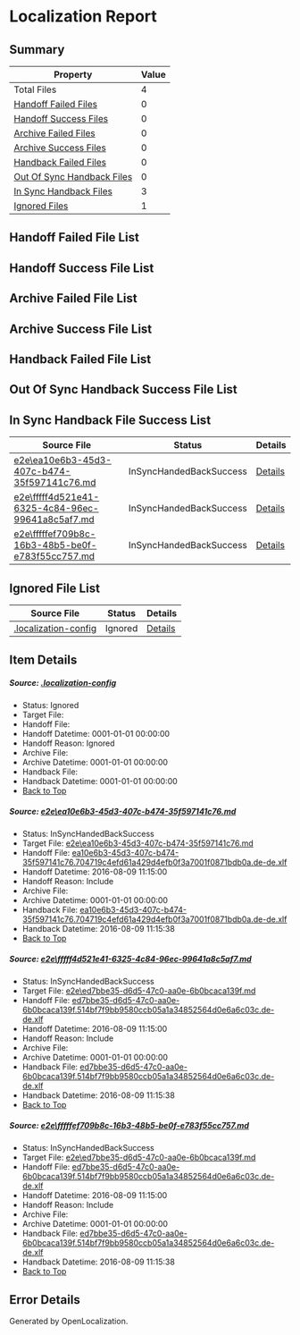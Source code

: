 # <a name='report-top'></a> Localization Report

## Summary
 Property | Value 
 -------- | ----- 
 Total Files | 4
[ Handoff Failed Files ](#handoff-failed-list)| 0
[ Handoff Success Files ](#handoff-success-list)| 0
[ Archive Failed Files ](#archive-failed-list)| 0
[ Archive Success Files ](#archive-success-list)| 0
[ Handback Failed Files ](#handback-failed-list)| 0
[ Out Of Sync Handback Files ](#outofsync-handback-success-list)| 0
[ In Sync Handback Files ](#insync-handback-success-list)| 3
[ Ignored Files ](#ignored-list)| 1

## <a name='handoff-failed-list'></a> Handoff Failed File List

## <a name='handoff-success-list'></a> Handoff Success File List

## <a name='archive-failed-list'></a> Archive Failed File List

## <a name='archive-success-list'></a> Archive Success File List

## <a name='handback-failed-list'></a> Handback Failed File List

## <a name='outofsync-handback-success-list'></a> Out Of Sync Handback Success File List

## <a name='insync-handback-success-list'></a> In Sync Handback File Success List
 Source File | Status | Details 
 ----------- | ------ | ------- 
 [e2e\ea10e6b3-45d3-407c-b474-35f597141c76.md](https://github.com/OpenLocalizationTestOrg/oltest/blob/90b18a082b936c76914322e3ddbb9bbeeab81b1e/e2e/ea10e6b3-45d3-407c-b474-35f597141c76.md) | InSyncHandedBackSuccess | [Details](#56b4b10239e9fdbf7439265434e1bdeb124a4e731)
 [e2e\fffff4d521e41-6325-4c84-96ec-99641a8c5af7.md](https://github.com/OpenLocalizationTestOrg/oltest/blob/26e9e25d9ff3f4fda97aa2f4070bf21a3317325b/e2e/fffff4d521e41-6325-4c84-96ec-99641a8c5af7.md) | InSyncHandedBackSuccess | [Details](#9cb7a50f376c5f609ae6081026c46e3a9115f2322)
 [e2e\fffffef709b8c-16b3-48b5-be0f-e783f55cc757.md](https://github.com/OpenLocalizationTestOrg/oltest/blob/26e9e25d9ff3f4fda97aa2f4070bf21a3317325b/e2e/fffffef709b8c-16b3-48b5-be0f-e783f55cc757.md) | InSyncHandedBackSuccess | [Details](#9cb7a50f376c5f609ae6081026c46e3a9115f2323)

## <a name='ignored-list'></a> Ignored File List
 Source File | Status | Details 
 ----------- | ------ | ------- 
 [.localization-config](https://github.com/OpenLocalizationTestOrg/oltest/blob/26e9e25d9ff3f4fda97aa2f4070bf21a3317325b/.localization-config) | Ignored | [Details](#3d4f252ac210baf56311d7e97dcc2db10974dbd20)

## Item Details
##### <a name='3d4f252ac210baf56311d7e97dcc2db10974dbd20'></a> Source: [.localization-config](https://github.com/OpenLocalizationTestOrg/oltest/blob/26e9e25d9ff3f4fda97aa2f4070bf21a3317325b/.localization-config)
* Status: Ignored
* Target File: 
* Handoff File: 
* Handoff Datetime: 0001-01-01 00:00:00
* Handoff Reason: Ignored
* Archive File: 
* Archive Datetime: 0001-01-01 00:00:00
* Handback File: 
* Handback Datetime: 0001-01-01 00:00:00
* [Back to Top](#report-top)

##### <a name='56b4b10239e9fdbf7439265434e1bdeb124a4e731'></a> Source: [e2e\ea10e6b3-45d3-407c-b474-35f597141c76.md](https://github.com/OpenLocalizationTestOrg/oltest/blob/90b18a082b936c76914322e3ddbb9bbeeab81b1e/e2e/ea10e6b3-45d3-407c-b474-35f597141c76.md)
* Status: InSyncHandedBackSuccess
* Target File: [e2e\ea10e6b3-45d3-407c-b474-35f597141c76.md](https://github.com/OpenLocalizationTestOrg/ol-test-dede/blob/61cb0be18df7d562717b5462ccf799be172e493c/e2e/ea10e6b3-45d3-407c-b474-35f597141c76.md)
* Handoff File: [ea10e6b3-45d3-407c-b474-35f597141c76.704719c4efd61a429d4efb0f3a7001f0871bdb0a.de-de.xlf](https://github.com/OpenLocalizationTestOrg/olhandoff-e2e/blob/05341a82314f003fa890b3eaf5f769034a9ec9a8/ol-handoff/OpenLocalizationTestOrg/ol-test-dede/ci/ht/ea10e6b3-45d3-407c-b474-35f597141c76.704719c4efd61a429d4efb0f3a7001f0871bdb0a.de-de.xlf)
* Handoff Datetime: 2016-08-09 11:15:00
* Handoff Reason: Include
* Archive File: 
* Archive Datetime: 0001-01-01 00:00:00
* Handback File: [ea10e6b3-45d3-407c-b474-35f597141c76.704719c4efd61a429d4efb0f3a7001f0871bdb0a.de-de.xlf](https://github.com/OpenLocalizationTestOrg/olhandback-e2e/blob/cfffaaf9ed7bd9445457463f7970840efa58f84f/ol-handback/OpenLocalizationTestOrg/ol-test-dede/ci/ht/ea10e6b3-45d3-407c-b474-35f597141c76.704719c4efd61a429d4efb0f3a7001f0871bdb0a.de-de.xlf)
* Handback Datetime: 2016-08-09 11:15:38
* [Back to Top](#report-top)

##### <a name='9cb7a50f376c5f609ae6081026c46e3a9115f2322'></a> Source: [e2e\fffff4d521e41-6325-4c84-96ec-99641a8c5af7.md](https://github.com/OpenLocalizationTestOrg/oltest/blob/26e9e25d9ff3f4fda97aa2f4070bf21a3317325b/e2e/fffff4d521e41-6325-4c84-96ec-99641a8c5af7.md)
* Status: InSyncHandedBackSuccess
* Target File: [e2e\ed7bbe35-d6d5-47c0-aa0e-6b0bcaca139f.md](https://github.com/OpenLocalizationTestOrg/ol-test-dede/blob/61cb0be18df7d562717b5462ccf799be172e493c/e2e/ed7bbe35-d6d5-47c0-aa0e-6b0bcaca139f.md)
* Handoff File: [ed7bbe35-d6d5-47c0-aa0e-6b0bcaca139f.514bf7f9bb9580ccb05a1a34852564d0e6a6c03c.de-de.xlf](https://github.com/OpenLocalizationTestOrg/olhandoff-e2e/blob/05341a82314f003fa890b3eaf5f769034a9ec9a8/ol-handoff/OpenLocalizationTestOrg/ol-test-dede/ci/ht/ed7bbe35-d6d5-47c0-aa0e-6b0bcaca139f.514bf7f9bb9580ccb05a1a34852564d0e6a6c03c.de-de.xlf)
* Handoff Datetime: 2016-08-09 11:15:00
* Handoff Reason: Include
* Archive File: 
* Archive Datetime: 0001-01-01 00:00:00
* Handback File: [ed7bbe35-d6d5-47c0-aa0e-6b0bcaca139f.514bf7f9bb9580ccb05a1a34852564d0e6a6c03c.de-de.xlf](https://github.com/OpenLocalizationTestOrg/olhandback-e2e/blob/cfffaaf9ed7bd9445457463f7970840efa58f84f/ol-handback/OpenLocalizationTestOrg/ol-test-dede/ci/ht/ed7bbe35-d6d5-47c0-aa0e-6b0bcaca139f.514bf7f9bb9580ccb05a1a34852564d0e6a6c03c.de-de.xlf)
* Handback Datetime: 2016-08-09 11:15:38
* [Back to Top](#report-top)

##### <a name='9cb7a50f376c5f609ae6081026c46e3a9115f2323'></a> Source: [e2e\fffffef709b8c-16b3-48b5-be0f-e783f55cc757.md](https://github.com/OpenLocalizationTestOrg/oltest/blob/26e9e25d9ff3f4fda97aa2f4070bf21a3317325b/e2e/fffffef709b8c-16b3-48b5-be0f-e783f55cc757.md)
* Status: InSyncHandedBackSuccess
* Target File: [e2e\ed7bbe35-d6d5-47c0-aa0e-6b0bcaca139f.md](https://github.com/OpenLocalizationTestOrg/ol-test-dede/blob/61cb0be18df7d562717b5462ccf799be172e493c/e2e/ed7bbe35-d6d5-47c0-aa0e-6b0bcaca139f.md)
* Handoff File: [ed7bbe35-d6d5-47c0-aa0e-6b0bcaca139f.514bf7f9bb9580ccb05a1a34852564d0e6a6c03c.de-de.xlf](https://github.com/OpenLocalizationTestOrg/olhandoff-e2e/blob/05341a82314f003fa890b3eaf5f769034a9ec9a8/ol-handoff/OpenLocalizationTestOrg/ol-test-dede/ci/ht/ed7bbe35-d6d5-47c0-aa0e-6b0bcaca139f.514bf7f9bb9580ccb05a1a34852564d0e6a6c03c.de-de.xlf)
* Handoff Datetime: 2016-08-09 11:15:00
* Handoff Reason: Include
* Archive File: 
* Archive Datetime: 0001-01-01 00:00:00
* Handback File: [ed7bbe35-d6d5-47c0-aa0e-6b0bcaca139f.514bf7f9bb9580ccb05a1a34852564d0e6a6c03c.de-de.xlf](https://github.com/OpenLocalizationTestOrg/olhandback-e2e/blob/cfffaaf9ed7bd9445457463f7970840efa58f84f/ol-handback/OpenLocalizationTestOrg/ol-test-dede/ci/ht/ed7bbe35-d6d5-47c0-aa0e-6b0bcaca139f.514bf7f9bb9580ccb05a1a34852564d0e6a6c03c.de-de.xlf)
* Handback Datetime: 2016-08-09 11:15:38
* [Back to Top](#report-top)


## Error Details

Generated by OpenLocalization.

